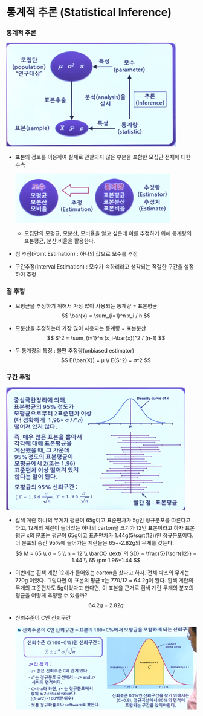# 통계적 추론 (Statistical Inference)

### 통계적 추론

![6](image/6.PNG)

* 표본의 정보를 이용하여 실제로 관찰되지 않은 부분을 포함한 모집단 전체에 대한 추측

  ![7](image/7.PNG)

  * 모집단의 모평균, 모분산, 모비율을 알고 싶은데 이를 추정하기 위해 통계량의 표본평균, 분산,비율을 활용한다.

* 점 추정(Point Estimation) : 하나의 값으로 모수를 추정

* 구간추정(Interval Estimation) : 모수가 속하리라고 생각되는 적절한 구간을 설정하여 추정



### 점 추정

* 모평균을 추정하기 위해서 가장 많이 사용되는 통계량 = 표본평균
  $$
  \bar{x} = \sum_{i=1}^n x_i / n
  $$



* 모분산을 추정하는데 가장 많이 사용되는 통계량 = 표본분산
  $$
  S^2 = \sum_{i=1}^n (x_i-\bar{x})^2 / (n-1)
  $$
  

* 두 통계량의 특징 : 불편 추정량(unbiased estimator)
  $$
  E(\bar{X}) =  μ \\
  E(S^2) = σ^2
  $$



### 구간 추정

![8](image/8.PNG)

* 갈색 계란 하나의 무게가 평균이 65g이고 표준편차가 5g인 정규분포를 따른다고 하고, 12개의 계란이 들어있는 하나의 carton을 크기가 12인 표본이라고 하자
  표본 평균 x의 분포는 평균이 65g이고 표준편차가 1.44g(5/sqrt(12))인 정규분포이다. 이 분포의 중간 95%에 들어가는 계란들은 65+-2.82g의 무게를 갖는다.
  $$
  M = 65 \\
  σ = 5 \\
  n = 12 \\
  \bar{X} \text{ 의 SD} = \frac{5}{\sqrt{12}} = 1.44 \\
  65 \pm 1.96*1.44
  $$

* 이번에는 흰색 계란 12개가 들어있는 carton을 샀다고 하자. 전체 박스의 무게는 770g 이었다. 그렇다면 이 표본의 평균 x는 770/12 = 64.2g이 된다.
  흰색 계란의 무게의 표준편차도 5g이었다고 한다면, 이 표본을 근거로 흰색 계란 무게의 분포의 평균을 어떻게 추정할 수 있을까?
  $$
  64.2g \pm 2.82g
  $$

* 신뢰수준이 C인 신뢰구간

  ![9](image/9.PNG)